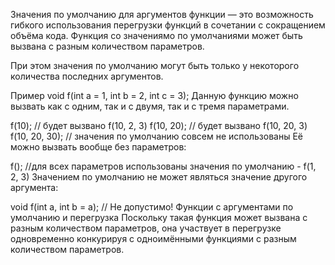 Значения по умолчанию для аргументов функции — это возможность гибкого использования перегрузки функций в сочетании с сокращением объёма кода. Функция со значениямо по умолчаниями может быть вызвана с разным количеством параметров.

При этом значения по умолчанию могут быть только у некоторого количества последних аргументов.

Пример
void f(int a = 1, int b = 2, int c = 3);
Данную функцию можно вызвать как с одним, так и с двумя, так и с тремя параметрами.

f(10); // будет вызвано f(10, 2, 3)
f(10, 20); // будет вызвано f(10, 20, 3)
f(10, 20, 30); // значения по умолчанию совсем не использованы
Её можно вызвать вообще без параметров:

f(); //для всех параметров использованы значения по умолчанию - f(1, 2, 3)
Значением по умолчанию не может являться значение другого аргумента:

void f(int a, int b = a); // Не допустимо!
Функции с аргументами по умолчанию и перегрузка
Поскольку такая функция может вызвана с разным количеством параметров, она участвует в перегрузке одновременно конкурируя с одноимёнными функциями с разным количеством параметров.
